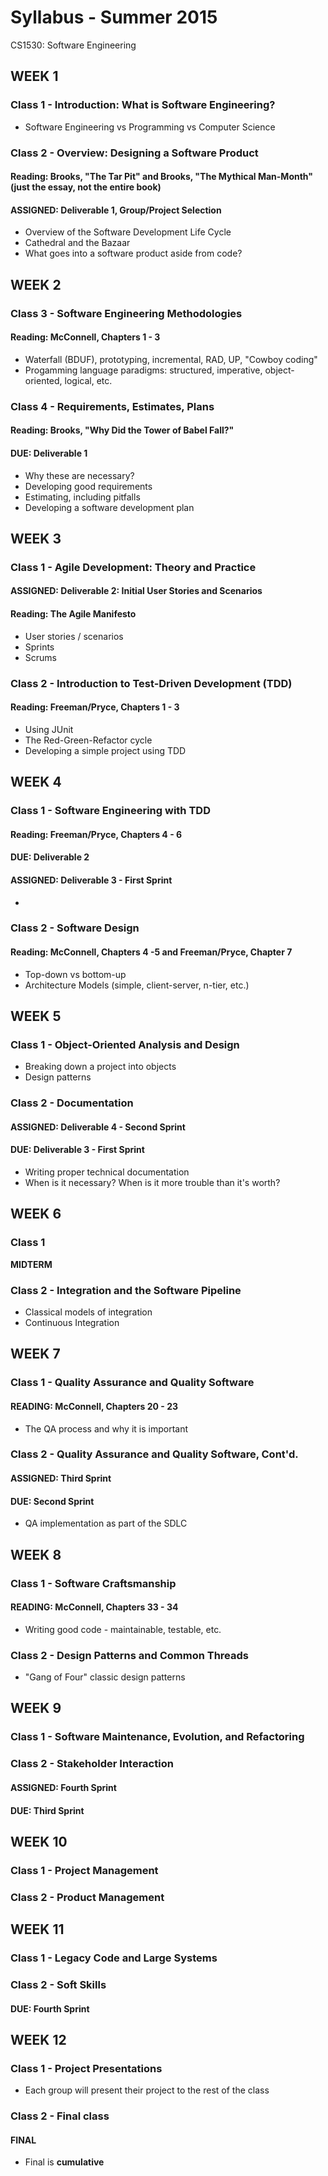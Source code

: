 # Syllabus - Summer 2015
CS1530: Software Engineering

## WEEK 1

### Class 1 - Introduction: What is Software Engineering?
* Software Engineering vs Programming vs Computer Science

### Class 2 - Overview: Designing a Software Product
#### __Reading: Brooks, "The Tar Pit" and Brooks, "The Mythical Man-Month" (just the essay, not the entire book)__
#### __ASSIGNED: Deliverable 1, Group/Project Selection__
* Overview of the Software Development Life Cycle
* Cathedral and the Bazaar
* What goes into a software product aside from code?

## WEEK 2

### Class 3 - Software Engineering Methodologies
#### __Reading: McConnell, Chapters 1 - 3__
* Waterfall (BDUF), prototyping, incremental, RAD, UP, "Cowboy coding"
* Progamming language paradigms: structured, imperative, object-oriented, logical, etc.

### Class 4 - Requirements, Estimates, Plans
#### __Reading: Brooks, "Why Did the Tower of Babel Fall?"__
#### __DUE: Deliverable 1__
* Why these are necessary?
* Developing good requirements
* Estimating, including pitfalls
* Developing a software development plan

## WEEK 3

### Class 1 - Agile Development: Theory and Practice
#### __ASSIGNED: Deliverable 2: Initial User Stories and Scenarios__
#### __Reading: The Agile Manifesto__
* User stories / scenarios
* Sprints
* Scrums

### Class 2 - Introduction to Test-Driven Development (TDD)
#### __Reading: Freeman/Pryce, Chapters 1 - 3__
* Using JUnit
* The Red-Green-Refactor cycle
* Developing a simple project using TDD

## WEEK 4

### Class 1 - Software Engineering with TDD
#### __Reading: Freeman/Pryce, Chapters 4 - 6__
#### __DUE: Deliverable 2__
#### __ASSIGNED: Deliverable 3 - First Sprint__
* 

### Class 2 - Software Design
#### __Reading: McConnell, Chapters 4 -5 and Freeman/Pryce, Chapter 7__
* Top-down vs bottom-up
* Architecture Models (simple, client-server, n-tier, etc.)

## WEEK 5

### Class 1 - Object-Oriented Analysis and Design
* Breaking down a project into objects
* Design patterns

### Class 2 - Documentation
#### __ASSIGNED: Deliverable 4 - Second Sprint__
#### __DUE: Deliverable 3 - First Sprint__
* Writing proper technical documentation
* When is it necessary?  When is it more trouble than it's worth?

## WEEK 6

### Class 1
__MIDTERM__

### Class 2 - Integration and the Software Pipeline
* Classical models of integration
* Continuous Integration

## WEEK 7

### Class 1 - Quality Assurance and Quality Software
#### __READING: McConnell, Chapters 20 - 23__
* The QA process and why it is important

### Class 2 - Quality Assurance and Quality Software, Cont'd.
#### __ASSIGNED: Third Sprint__
#### __DUE: Second Sprint__
* QA implementation as part of the SDLC

## WEEK 8

### Class 1 - Software Craftsmanship
#### __READING: McConnell, Chapters 33 - 34__
* Writing good code - maintainable, testable, etc.

### Class 2 - Design Patterns and Common Threads
* "Gang of Four" classic design patterns

## WEEK 9

### Class 1 - Software Maintenance, Evolution, and Refactoring

### Class 2 - Stakeholder Interaction
#### __ASSIGNED: Fourth Sprint__
#### __DUE: Third Sprint__

## WEEK 10

### Class 1 - Project Management

### Class 2 - Product Management

## WEEK 11

### Class 1 - Legacy Code and Large Systems

### Class 2 - Soft Skills
#### __DUE: Fourth Sprint__

## WEEK 12

### Class 1 - Project Presentations
* Each group will present their project to the rest of the class

### Class 2 - Final class
#### __FINAL__
* Final is __cumulative__
